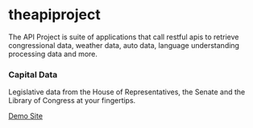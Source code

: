 # theapiproject
The API Project is suite of applications that call restful apis to retrieve congressional data, weather data, auto data, language understanding processing data and more.


### Capital Data
Legislative data from the House of Representatives, the Senate and the Library of Congress at your fingertips.

[Demo Site](http://capitaldata.azurewebsites.net/)
